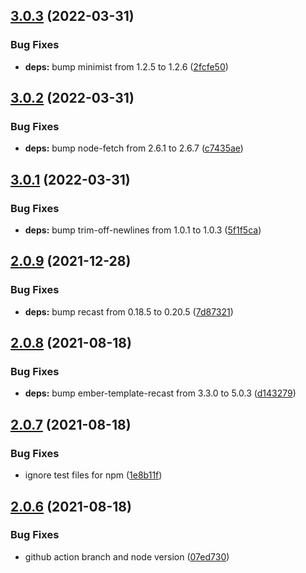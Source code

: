 ## [3.0.3](https://github.com/rajasegar/ast-node-finder/compare/v3.0.2...v3.0.3) (2022-03-31)


### Bug Fixes

* **deps:** bump minimist from 1.2.5 to 1.2.6 ([2fcfe50](https://github.com/rajasegar/ast-node-finder/commit/2fcfe509466d670dff31844de91315644dc05cfc))

## [3.0.2](https://github.com/rajasegar/ast-node-finder/compare/v3.0.1...v3.0.2) (2022-03-31)


### Bug Fixes

* **deps:** bump node-fetch from 2.6.1 to 2.6.7 ([c7435ae](https://github.com/rajasegar/ast-node-finder/commit/c7435ae0bebd47674cb69ec09c131edadc49ff68))

## [3.0.1](https://github.com/rajasegar/ast-node-finder/compare/v3.0.0...v3.0.1) (2022-03-31)


### Bug Fixes

* **deps:** bump trim-off-newlines from 1.0.1 to 1.0.3 ([5f1f5ca](https://github.com/rajasegar/ast-node-finder/commit/5f1f5ca22b6bdf05c84424fe466134f93d379dc1))

## [2.0.9](https://github.com/rajasegar/ast-node-finder/compare/v2.0.8...v2.0.9) (2021-12-28)


### Bug Fixes

* **deps:** bump recast from 0.18.5 to 0.20.5 ([7d87321](https://github.com/rajasegar/ast-node-finder/commit/7d873213061f7a4ce9415dbded5db1bbf61b0ae1))

## [2.0.8](https://github.com/rajasegar/ast-node-finder/compare/v2.0.7...v2.0.8) (2021-08-18)


### Bug Fixes

* **deps:** bump ember-template-recast from 3.3.0 to 5.0.3 ([d143279](https://github.com/rajasegar/ast-node-finder/commit/d143279fb1060022c52958318663e7ac97a3a588))

## [2.0.7](https://github.com/rajasegar/ast-node-finder/compare/v2.0.6...v2.0.7) (2021-08-18)


### Bug Fixes

* ignore test files for npm ([1e8b11f](https://github.com/rajasegar/ast-node-finder/commit/1e8b11f12fc0e32b5fd4adc124c8a572dc180192))

## [2.0.6](https://github.com/rajasegar/ast-node-finder/compare/v2.0.5...v2.0.6) (2021-08-18)


### Bug Fixes

* github action branch and node version ([07ed730](https://github.com/rajasegar/ast-node-finder/commit/07ed73051b69f910e537606471258753e2d4afa4))
